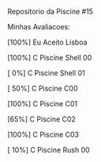 Repositorio da Piscine #15

Minhas Avaliacoes:

[100%] Eu Aceito Lisboa 

[100%] C Piscine Shell 00 

[  0%] C Piscine Shell 01 

[ 50%] C Piscine C00

[100%] C Piscine C01

[65%] C Piscine C02

[100%] C Piscine C03

[ 10%] C Piscine Rush 00
